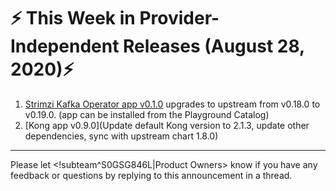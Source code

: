 # :zap: This Week in Provider-Independent Releases (August 28, 2020):zap:

1. [Strimzi Kafka Operator app v0.1.0](https://github.com/giantswarm/strimzi-kafka-operator-app/blob/master/CHANGELOG.md#010---2020-08-14) upgrades to upstream from v0.18.0 to v0.19.0. (app can be installed from the Playground Catalog)
2. [Kong app v0.9.0](Update default Kong version to 2.1.3, update other dependencies, sync with upstream chart 1.8.0)

---
Please let <!subteam^S0GSG846L|Product Owners> know if you have any feedback or questions by replying to this announcement in a thread.
